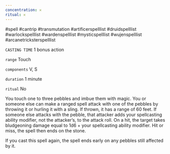 ```yaml
---
concentration: 𐄂
ritual: 𐄂
---
```

#spell #cantrip #transmutation #artificerspelllist #druidspelllist #warlockspelllist #wardenspelllist #mysticspelllist #wujenspelllist #arcanetricksterspelllist

`CASTING TIME`
1 bonus action

`range`
Touch

`components`
V, S

`duration`
1 minute

`ritual`
No

You touch one to three pebbles and imbue them with magic. You or someone else can make a ranged spell attack with one of the pebbles by throwing it or hurling it with a sling. If thrown, it has a range of 60 feet. If someone else attacks with the pebble, that attacker adds your spellcasting ability modifier, not the attacker’s, to the attack roll. On a hit, the target takes bludgeoning damage equal to 1d6 + your spellcasting ability modifier. Hit or miss, the spell then ends on the stone.

If you cast this spell again, the spell ends early on any pebbles still affected by it.